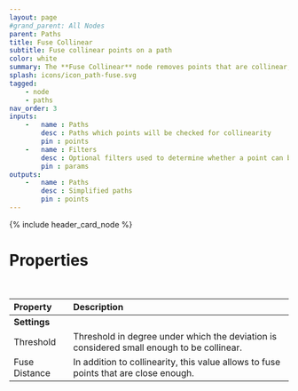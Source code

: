 ```yaml
---
layout: page
#grand_parent: All Nodes
parent: Paths
title: Fuse Collinear
subtitle: Fuse collinear points on a path
color: white
summary: The **Fuse Collinear** node removes points that are collinear, with control over thresholds. It can also optionally fuse points based on their proximity.
splash: icons/icon_path-fuse.svg
tagged: 
    - node
    - paths
nav_order: 3
inputs:
    -   name : Paths
        desc : Paths which points will be checked for collinearity
        pin : points
    -   name : Filters
        desc : Optional filters used to determine whether a point can be removed or not
        pin : params
outputs:
    -   name : Paths
        desc : Simplified paths
        pin : points
---
```


{% include header_card_node %}

# Properties
<br>

| Property       | Description          |
|:-------------|:------------------|
|**Settings**||
| Threshold           | Threshold in degree under which the deviation is considered small enough to be collinear.  |
| Fuse Distance           | In addition to collinearity, this value allows to fuse points that are close enough. |